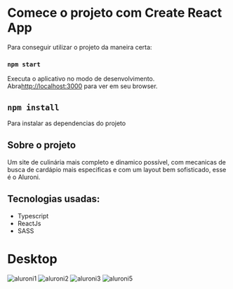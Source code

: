 # Comece o projeto com Create React App

Para conseguir utilizar o projeto da maneira certa:

### `npm start`

Executa o aplicativo no modo de desenvolvimento.\
Abra[http://localhost:3000](http://localhost:3000) para ver em seu browser.

## `npm install`

Para instalar as dependencias do projeto

## Sobre o projeto

Um site de culinária mais completo e dinamico possível, com mecanicas de busca de cardápio mais especificas e com um layout bem sofisticado, esse é o Aluroni.

## Tecnologias usadas:

- Typescript
- ReactJs
- SASS

# Desktop


![aluroni1](https://user-images.githubusercontent.com/91925011/192121365-836c129c-2a67-4d1b-9e10-d93d24095392.png)
![aluroni2](https://user-images.githubusercontent.com/91925011/192121369-11f29c46-c083-4da0-bfd1-d016283f8756.png)
![aluroni3](https://user-images.githubusercontent.com/91925011/192121368-1dc542cf-51e6-4b30-959a-8ce52aee16f1.png)
![aluroni5](https://user-images.githubusercontent.com/91925011/192121367-e6362fe2-a276-4854-b91f-584638a31ac7.png)
